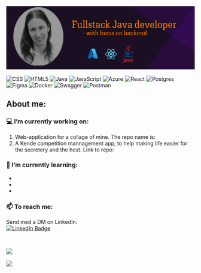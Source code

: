 
<img src="https://github.com/MsNiffi/MsNiffi/blob/main/imgBanner.PNG" alt="img banner"/>


  
![CSS](https://img.shields.io/badge/css3-%231572B6.svg?style=for-the-badge&logo=css3&logoColor=white) ![HTML5](https://img.shields.io/badge/html5-%23E34F26.svg?style=for-the-badge&logo=html5&logoColor=white) ![Java](https://img.shields.io/badge/java-%23ED8B00.svg?style=for-the-badge&logo=java&logoColor=white) ![JavaScript](https://img.shields.io/badge/javascript-%23323330.svg?style=for-the-badge&logo=javascript&logoColor=%23F7DF1E) ![Azure](https://img.shields.io/badge/azure-%230072C6.svg?style=for-the-badge&logo=azure-devops&logoColor=white) ![React](https://img.shields.io/badge/react-%2320232a.svg?style=for-the-badge&logo=react&logoColor=%2361DAFB) ![Postgres](https://img.shields.io/badge/postgres-%23316192.svg?style=for-the-badge&logo=postgresql&logoColor=white) 	![Figma](https://img.shields.io/badge/figma-%23F24E1E.svg?style=for-the-badge&logo=figma&logoColor=white) ![Docker](https://img.shields.io/badge/docker-%230db7ed.svg?style=for-the-badge&logo=docker&logoColor=white) ![Swagger](https://img.shields.io/badge/-Swagger-%23Clojure?style=for-the-badge&logo=swagger&logoColor=white) ![Postman](https://img.shields.io/badge/Postman-FF6C37?style=for-the-badge&logo=postman&logoColor=white)

## About me:


### 💻 I’m currently working on:
   1) Web-application for a collage of mine. The repo name is:
   2) A Kende competition mannagement app, to help making life easier for the secretery and the host. Link to repo: 
 
### 📖 I’m currently learning:
 - 
 -
 -


### 📫 To reach me:
Send med a DM on LinkedIn.<br>
 <a href="https://www.linkedin.com/in/anette-londal/">
    <img src="https://img.shields.io/badge/LinkedIn-blue?style=for-the-badge&logo=linkedin&logoColor=white" alt="LinkedIn Badge"/>

<br>

[![](https://visitcount.itsvg.in/api?id=MsNiffi&icon=5&color=11)](https://visitcount.itsvg.in)
  
  

![](https://github-readme-stats.vercel.app/api/top-langs/?username=MsNiffi&theme=synthwave&hide_border=false&include_all_commits=true&count_private=true&layout=compact)



